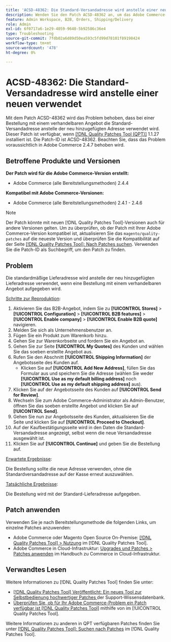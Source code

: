 ```yaml
---
title: 'ACSD-48362: Die Standard-Versandadresse wird anstelle einer neuen verwendet.'
description: Wenden Sie den Patch ACSD-48362 an, um das Adobe Commerce-Problem zu beheben, bei dem bei einer Bestellung mit einem verhandelbaren Angebot die standardmäßige Versandadresse anstelle einer neuen verwendet wird.
feature: Admin Workspace, B2B, Orders, Shipping/Delivery
role: Admin
exl-id: 6f0717a6-1e29-4059-9640-5b92586c36e4
type: Troubleshooting
source-git-commit: 7fdb02a6d89d50ea593c5fd99d78101f89198424
workflow-type: tm+mt
source-wordcount: '478'
ht-degree: 0%

---
```


# ACSD-48362: Die Standard-Versandadresse wird anstelle einer neuen verwendet

Mit dem Patch ACSD-48362 wird das Problem behoben, dass bei einer Bestellung mit einem verhandelbaren Angebot die Standard-Versandadresse anstelle der neu hinzugefügten Adresse verwendet wird. Dieser Patch ist verfügbar, wenn [[!DNL Quality Patches Tool (QPT)]](https://experienceleague.adobe.com/de/docs/commerce-operations/tools/quality-patches-tool/quality-patches-tool-to-self-serve-quality-patches) 1.1.27 installiert ist. Die Patch-ID ist ACSD-48362. Beachten Sie, dass das Problem voraussichtlich in Adobe Commerce 2.4.7 behoben wird.

## Betroffene Produkte und Versionen

**Der Patch wird für die Adobe Commerce-Version erstellt:**

* Adobe Commerce (alle Bereitstellungsmethoden) 2.4.4

**Kompatibel mit Adobe Commerce-Versionen:**

* Adobe Commerce (alle Bereitstellungsmethoden) 2.4.1 - 2.4.6

>[!NOTE]
>
>Der Patch könnte mit neuen [!DNL Quality Patches Tool]-Versionen auch für andere Versionen gelten. Um zu überprüfen, ob der Patch mit Ihrer Adobe Commerce-Version kompatibel ist, aktualisieren Sie das `magento/quality-patches` auf die neueste Version und überprüfen Sie die Kompatibilität auf der Seite [[!DNL Quality Patches Tool]: Nach Patches suchen](https://experienceleague.adobe.com/tools/commerce-quality-patches/index.html?lang=de). Verwenden Sie die Patch-ID als Suchbegriff, um den Patch zu finden.

## Problem

Die standardmäßige Lieferadresse wird anstelle der neu hinzugefügten Lieferadresse verwendet, wenn eine Bestellung mit einem verhandelbaren Angebot aufgegeben wird.

<u>Schritte zur Reproduktion</u>:

1. Aktivieren Sie das B2B-Angebot, indem Sie zu **[!UICONTROL Stores]** > **[!UICONTROL Configuration]** > **[!UICONTROL B2B features]** > **[!UICONTROL Enable company]** > **[!UICONTROL Enable B2B quote]** navigieren.
1. Melden Sie sich als Unternehmensbenutzer an.
1. Fügen Sie ein Produkt zum Warenkorb hinzu.
1. Gehen Sie zur Warenkorbseite und fordern Sie ein Angebot an.
1. Gehen Sie zur Seite **[!UICONTROL My Quotes]** des Kunden und wählen Sie das soeben erstellte Angebot aus.
1. Rufen Sie den Abschnitt **[!UICONTROL Shipping Information]** der Angebotsseite des Kunden auf.
   * Klicken Sie auf **[!UICONTROL Add New Address]**, füllen Sie das Formular aus und speichern Sie die Adresse (wählen Sie weder **[!UICONTROL Use as my default billing address]** noch **[!UICONTROL Use as my default shipping address]** aus).
1. Klicken Sie auf der Angebotsseite des Kunden auf **[!UICONTROL Send for Review]**.
1. Wechseln Sie zum Adobe Commerce-Administrator als Admin-Benutzer, öffnen Sie das soeben erstellte Angebot und klicken Sie auf **[!UICONTROL Send]**.
1. Gehen Sie nun zur Angebotsseite des Kunden, aktualisieren Sie die Seite und klicken Sie auf **[!UICONTROL Proceed to Checkout]**.
1. Auf der Kaufbestätigungsseite wird in den Daten die Standard-Versandadresse angezeigt, selbst wenn die neue Versandadresse ausgewählt ist.
1. Klicken Sie auf **[!UICONTROL Continue]** und geben Sie die Bestellung auf.

<u>Erwartete Ergebnisse</u>:

Die Bestellung sollte die neue Adresse verwenden, ohne die Standardversandadresse auf der Kasse erneut auszuwählen.

<u>Tatsächliche Ergebnisse</u>:

Die Bestellung wird mit der Standard-Lieferadresse aufgegeben.

## Patch anwenden

Verwenden Sie je nach Bereitstellungsmethode die folgenden Links, um einzelne Patches anzuwenden:

* Adobe Commerce oder Magento Open Source On-Premise: [[!DNL Quality Patches Tool] > Nutzung](/help/tools/quality-patches-tool/usage.md) im [!DNL Quality Patches Tool].
* Adobe Commerce in Cloud-Infrastruktur: [Upgrades und Patches > Patches anwenden](https://experienceleague.adobe.com/docs/commerce-cloud-service/user-guide/develop/upgrade/apply-patches.html?lang=de) im Handbuch zu Commerce in Cloud-Infrastruktur. 

## Verwandtes Lesen

Weitere Informationen zu [!DNL Quality Patches Tool] finden Sie unter:

* [[!DNL Quality Patches Tool] Veröffentlicht: Ein neues Tool zur Selbstbedienung hochwertiger Patches ](https://experienceleague.adobe.com/de/docs/commerce-operations/tools/quality-patches-tool/quality-patches-tool-to-self-serve-quality-patches) der Support-Wissensdatenbank.
* [Überprüfen Sie, ob für Ihr Adobe Commerce-Problem ein Patch verfügbar ist [!DNL Quality Patches Tool]](/help/tools/quality-patches-tool/patches-available-in-qpt/check-patch-for-magento-issue-with-magento-quality-patches.md) mithilfe von im [!UICONTROL Quality Patches Tool].


Weitere Informationen zu anderen in QPT verfügbaren Patches finden Sie unter [[!DNL Quality Patches Tool]: Suchen nach Patches](https://experienceleague.adobe.com/tools/commerce-quality-patches/index.html?lang=de) im [!DNL Quality Patches Tool].
